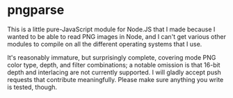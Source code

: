 pngparse
========

This is a little pure-JavaScript module for Node.JS that I made because I
wanted to be able to read PNG images in Node, and I can't get various other
modules to compile on all the different operating systems that I use.

It's reasonably immature, but surprisingly complete, covering mode PNG color
type, depth, and filter combinations; a notable omission is that 16-bit depth
and interlacing are not currently supported. I will gladly accept push requests
that contribute meaningfully. Please make sure anything you write is tested,
though.
